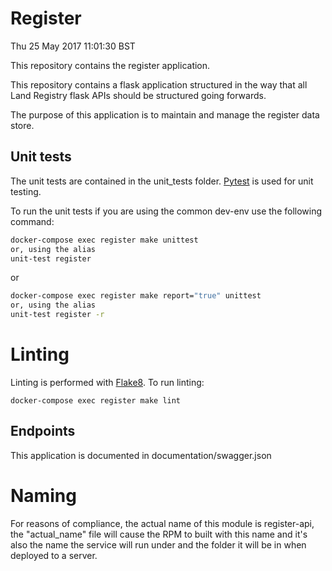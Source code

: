 # Register
Thu 25 May 2017 11:01:30 BST

This repository contains the register application.

This repository contains a flask application structured in the way that all
Land Registry flask APIs should be structured going forwards.

The purpose of this application is to maintain and manage the register data store.

## Unit tests

The unit tests are contained in the unit_tests folder. [Pytest](http://docs.pytest.org/en/latest/) is used for unit testing. 

To run the unit tests if you are using the common dev-env use the following command:

```bash
docker-compose exec register make unittest
or, using the alias
unit-test register
```

or

```bash
docker-compose exec register make report="true" unittest
or, using the alias
unit-test register -r
```

# Linting

Linting is performed with [Flake8](http://flake8.pycqa.org/en/latest/). To run linting:
```
docker-compose exec register make lint
```

## Endpoints

This application is documented in documentation/swagger.json

# Naming

For reasons of compliance, the actual name of this module is register-api, the "actual_name" file will cause the RPM to built with this name and it's also the name the service will run under and the folder it will be in when deployed to a server.
